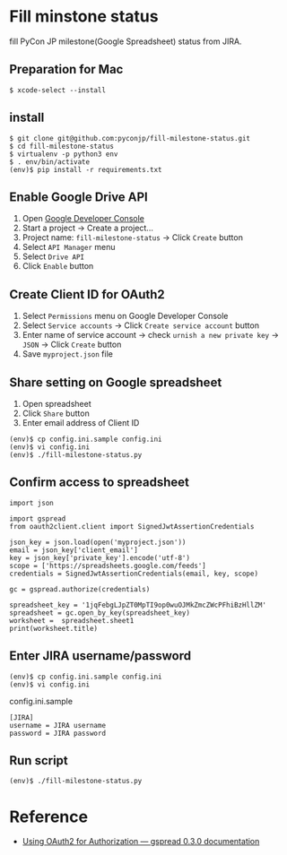 # Fill minstone status

fill PyCon JP milestone(Google Spreadsheet) status from JIRA.

## Preparation for Mac

```
$ xcode-select --install
```

## install

```
$ git clone git@github.com:pyconjp/fill-milestone-status.git
$ cd fill-milestone-status
$ virtualenv -p python3 env
$ . env/bin/activate
(env)$ pip install -r requirements.txt
```

## Enable Google Drive API

1. Open [Google Developer Console](https://console.developers.google.com/home/dashboard "Google Developer Console")
2. Start a project -> Create a project...
3. Project name: `fill-milestone-status` -> Click `Create` button
4. Select `API Manager` menu
5. Select `Drive API`
6. Click `Enable` button

## Create Client ID for OAuth2

1. Select `Permissions` menu on Google Developer Console
2. Select `Service accounts` -> Click `Create service account` button
3. Enter name of service account -> check `urnish a new private key` -> `JSON` -> Click `Create` button
4. Save `myproject.json` file

## Share setting on Google spreadsheet

1. Open spreadsheet
2. Click `Share` button
3. Enter email address of Client ID


```
(env)$ cp config.ini.sample config.ini
(env)$ vi config.ini
(env)$ ./fill-milestone-status.py
```

## Confirm access to spreadsheet

```
import json

import gspread
from oauth2client.client import SignedJwtAssertionCredentials

json_key = json.load(open('myproject.json'))
email = json_key['client_email']
key = json_key['private_key'].encode('utf-8')
scope = ['https://spreadsheets.google.com/feeds']
credentials = SignedJwtAssertionCredentials(email, key, scope)

gc = gspread.authorize(credentials)

spreadsheet_key = '1jqFebgLJpZT0MpTI9op0wuOJMkZmcZWcPFhiBzHllZM'
spreadsheet = gc.open_by_key(spreadsheet_key)
worksheet =  spreadsheet.sheet1
print(worksheet.title)
```

## Enter JIRA username/password

```
(env)$ cp config.ini.sample config.ini
(env)$ vi config.ini
```

config.ini.sample

```
[JIRA]
username = JIRA username
password = JIRA password
```

## Run script

```
(env)$ ./fill-milestone-status.py
```

# Reference

- [Using OAuth2 for Authorization — gspread 0.3.0 documentation](http://gspread.readthedocs.org/en/latest/oauth2.html "Using OAuth2 for Authorization — gspread 0.3.0 documentation")


